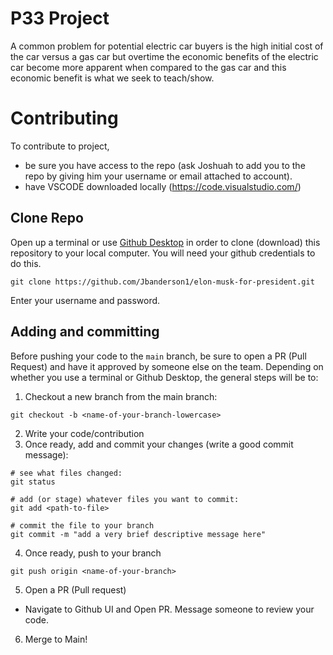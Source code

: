 # P33 Project
A common problem for potential electric car buyers is the high initial cost of the car versus a gas car but overtime the economic benefits of the electric car become more apparent when compared to the gas car and this economic benefit is what we seek to teach/show.


# Contributing

To contribute to project, 
- be sure you have access to the repo (ask Joshuah to add you to the repo by giving him your username or email attached to account).
- have VSCODE downloaded locally (https://code.visualstudio.com/)

## Clone Repo

Open up a terminal or use [Github Desktop](https://desktop.github.com/) in order to clone (download) this repository to your local computer. You will need your github credentials to do this. 
```
git clone https://github.com/Jbanderson1/elon-musk-for-president.git
```
Enter your username and password. 

## Adding and committing

Before pushing your code to the `main` branch, be sure to open a PR (Pull Request) and have it approved by someone else on the team. Depending on whether you use a terminal or Github Desktop, the general steps will be to:

1. Checkout a new branch from the main branch:

```
git checkout -b <name-of-your-branch-lowercase>
```
2. Write your code/contribution
3. Once ready, add and commit your changes (write a good commit message):
```
# see what files changed:
git status

# add (or stage) whatever files you want to commit:
git add <path-to-file>

# commit the file to your branch
git commit -m "add a very brief descriptive message here"
```
4. Once ready, push to your branch

```
git push origin <name-of-your-branch>
```
5. Open a PR (Pull request)

- Navigate to Github UI and Open PR. Message someone to review your code. 

6. Merge to Main!
